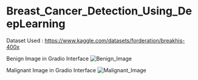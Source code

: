 # Breast_Cancer_Detection_Using_DeepLearning

Dataset Used :
https://www.kaggle.com/datasets/forderation/breakhis-400x

Benign Image in Gradio Interface
![Benign_Image](https://github.com/jyothirmayee564/Breast_Cancer_Detection_Using_DL/assets/94290151/cf462574-188e-4bc3-9202-6ed47722f5e0)


Malignant Image in Gradio Interface
![Malignant_Image](https://github.com/jyothirmayee564/Breast_Cancer_Detection_Using_DL/assets/94290151/d6c1cbd6-0de0-4351-91a4-5503d302f6ec)
